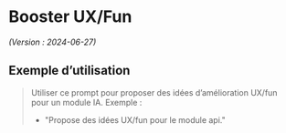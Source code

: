 # Booster UX/Fun

*(Version : 2024-06-27)*

## Exemple d’utilisation

> Utiliser ce prompt pour proposer des idées d’amélioration UX/fun pour un module IA.
> Exemple :
> - "Propose des idées UX/fun pour le module api." 